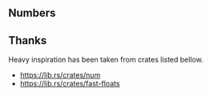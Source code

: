 ## Numbers

## Thanks
Heavy inspiration has been taken from crates listed bellow.

- https://lib.rs/crates/num
- https://lib.rs/crates/fast-floats
